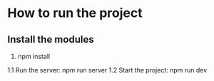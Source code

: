 # How to run the project

## Install the modules
1. npm install

1.1 Run the server: npm run server 
1.2 Start the project: npm run dev 